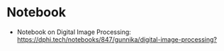 # Notebook

* Notebook on Digital Image Processing: [https://dphi.tech/notebooks/847/gunnika/digital-image-processing? ](https://dphi.tech/notebooks/847/gunnika/digital-image-processing?)
